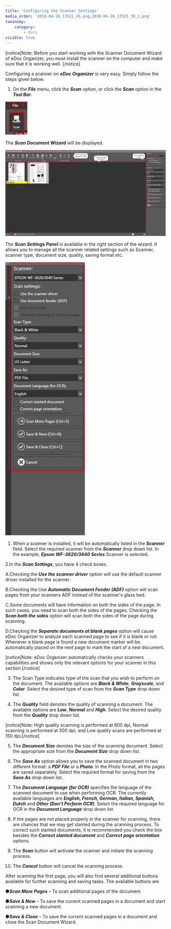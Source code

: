 ```yaml
---
title: 'Configuring the Scanner Settings'
media_order: '2018-04-16_17h21_45.png,2018-04-16_17h25_19_1.png'
taxonomy:
    category:
        - docs
visible: true
---
```


[notice]Note: Before you start working with the Scanner Document Wizard of eDoc Organizer, you must install the scanner on the computer and make sure that it is working well. [/notice]

Configuring a scanner on _**eDoc Organizer**_ is very easy. Simply follow the steps given below.

1. On the _**File**_ menu, click the _**Scan**_ option, or click the _**Scan**_ option in the _**Tool Bar**_.

![](2018-04-16_17h21_45.png)

The _**Scan Document Wizard**_ will be displayed.

![](2018-04-16_17h25_19_1.png)

The _**Scan Settings Panel**_ is available in the right section of the wizard. It allows you to manage all the scanner related settings such as Scanner, scanner type, document size, quality, saving format etc.

![](2018-04-16_17h25_19_016.png)

1. When a scanner is installed, it will be automatically listed in the _**Scanner**_ field. Select the required scanner from the _**Scanner**_ drop down list. In the example, _**Epson WF-3620/3640 Series**_ Scanner is selected. 

2.In the _**Scan Settings**_, you have 4 check boxes.

A.Checking the _**Use the scanner driver**_ option will use the default scanner driver installed for the scanner.

B.Checking the Use _**Automatic Document Feeder (ADF)**_ option will scan pages from your scanners ADF instead of the scanner's glass bed.

C.Some documents will have information on both the sides of the page. In such cases, you need to scan both the sides of the pages. Checking the _**Scan both the sides**_ option will scan both the sides of the page during scanning.

D.Checking the _**Separate documents at blank pages**_ option will cause eDoc Organizer to analyze each scanned page to see if it is blank or not. Whenever a blank page is found a new document marker will be automatically placed on the next page to mark the start of a new document.

[notice]Note: eDoc Organizer automatically checks your scanners capabilities and shows only the relevant options for your scanner in this section.[/notice]

3. The Scan Type indicates type of the scan that you wish to perform on the document. The available options are _**Black & White**_, _**Grayscale**_, and _**Color**_. Select the desired type of scan from the _**Scan Type**_ drop down list.

4. The _**Quality**_ field denotes the quality of scanning a document. The available options are _**Low**_, _**Normal**_ and _**High**_. Select the desired quality from the _**Quality**_ drop down list.

[notice]Note: High quality scanning is performed at 600 dpi, Normal scanning is performed at 300 dpi, and Low quality scans are performed at 150 dpi.[/notice]

5. The _**Document Size**_ denotes the size of the scanning document. Select the appropriate size from the _**Document Size**_ drop down list.

6. The _**Save As**_ option allows you to save the scanned document in two different format: a _**PDF File**_ or a _**Photo**_. In the Photo format, all the pages are saved separately.  Select the required format for saving from the _**Save As**_ drop down list.

7. The _**Document Language (for OCR)**_ specifies the language of the scanned document to use when performing OCR. The currently available languages are _**English, French, German, Italian, Spanish, Dutch**_ and _**Other (Don’t Perform OCR)**_. Select the required language for OCR in the _**Document Language**_ drop down list.

8. If the pages are not placed properly in the scanner for scanning, there are chances that we may get slanted during the scanning process. To correct such slanted documents, it is recommended you check the box besides the _**Correct slanted document**_ and _**Correct page orientation**_ options.

9. The _**Scan**_ button will activate the scanner and initiate the scanning process.

10. The _**Cancel**_ button will cancel the scanning process.

After scanning the first page, you will also find several additional buttons available for further scanning and saving tasks. The available buttons are

●_**Scan More Pages**_ – To scan additional pages of the document

●_**Save & New**_ – To save the current scanned pages in a document and start scanning a new document.

●_**Save & Close**_ – To save the current scanned pages in a document and close the Scan Document Wizard.